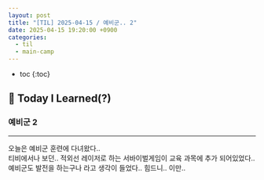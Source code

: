 ```yaml
---
layout: post
title: "[TIL] 2025-04-15 / 예비군.. 2"
date: 2025-04-15 19:20:00 +0900
categories: 
  - til
  - main-camp
---
```


* toc
{:toc}

## 📖 Today I Learned(?)
### 예비군 2

<!-- <h4> 📃 </h4> -->

---

오늘은 예비군 훈련에 다녀왔다..  
티비에서나 보던.. 적외선 레이저로 하는 서바이벌게임이 교육 과목에 추가 되어있었다..  
예비군도 발전을 하는구나 라고 생각이 들었다..
힘드니.. 이만..


<!-- --- -->

<!-- <h2> 💬 </h2> -->

<!-- <h4>  </h4> -->
